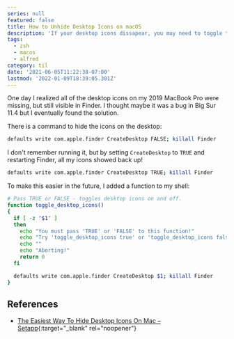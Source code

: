 ```yaml
---
series: null
featured: false
title: How to Unhide Desktop Icons on macOS
description: 'If your desktop icons dissapear, you may need to toggle the desktop on via the command line.'
tags:
  - zsh
  - macos
  - alfred
category: til
date: '2021-06-05T11:22:38-07:00'
lastmod: '2022-01-09T18:39:05.301Z'
---
```


One day I realized all of the desktop icons on my 2019 MacBook Pro were missing, but still visible in Finder. I thought maybe it was a bug in Big Sur 11.4 but I eventually found the solution.

There is a command to hide the icons on the desktop:

```bash
defaults write com.apple.finder CreateDesktop FALSE; killall Finder
```

I don't remember running it, but by setting `CreateDesktop` to `TRUE` and restarting Finder, all my icons showed back up!

```bash
defaults write com.apple.finder CreateDesktop TRUE; killall Finder
```

To make this easier in the future, I added a function to my shell:

```bash
# Pass TRUE or FALSE - toggles desktop icons on and off.
function toggle_desktop_icons()
{
  if [ -z "$1" ]
  then
    echo "You must pass 'TRUE' or 'FALSE' to this function!"
    echo "Try 'toggle_desktop_icons true' or 'toggle_desktop_icons false'"
    echo ""
    echo "Aborting!"
    return 0
  fi

  defaults write com.apple.finder CreateDesktop $1; killall Finder
}
```

## References

- [The Easiest Way To Hide Desktop Icons On Mac – Setapp](https://setapp.com/how-to/hide-icons-on-mac){:target="_blank" rel="noopener"}
